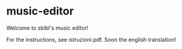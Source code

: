 # music-editor
 
Welcome to sblbl's music editor!

For the instructions, see istruzioni.pdf. Soon the english translation!

